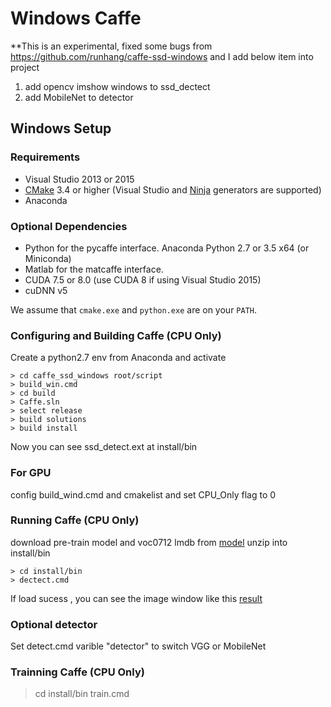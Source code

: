 # Windows Caffe

**This is an experimental, fixed some bugs from https://github.com/runhang/caffe-ssd-windows
and I add below item into project 
1. add opencv imshow windows to ssd_dectect
2. add MobileNet to detector

## Windows Setup

### Requirements

 - Visual Studio 2013 or 2015
 - [CMake](https://cmake.org/) 3.4 or higher (Visual Studio and [Ninja](https://ninja-build.org/) generators are supported)
 - Anaconda 

### Optional Dependencies

 - Python for the pycaffe interface. Anaconda Python 2.7 or 3.5 x64 (or Miniconda)
 - Matlab for the matcaffe interface.
 - CUDA 7.5 or 8.0 (use CUDA 8 if using Visual Studio 2015)
 - cuDNN v5

 We assume that `cmake.exe` and `python.exe` are on your `PATH`.

### Configuring and Building Caffe (CPU Only)
Create a python2.7 env from Anaconda and activate
```
> cd caffe_ssd_windows root/script
> build_win.cmd
> cd build
> Caffe.sln
> select release
> build solutions
> build install
```
Now you can see ssd_detect.ext at install/bin

### For GPU

config build_wind.cmd and cmakelist and set CPU_Only flag to 0

### Running Caffe (CPU Only)
download pre-train model and voc0712 lmdb from [model](https://drive.google.com/file/d/1Wwx6616HRk2eNI7eDZsr3Ijuv2dokCks/view?usp=sharing)
unzip into install/bin
```
> cd install/bin
> dectect.cmd
```
If load sucess , you can see the image window like this [result](https://drive.google.com/file/d/15dmQVO0i0wOD28wXQOrLhjg7-UvS7K9O/view?usp=sharing)

### Optional detector

Set detect.cmd varible "detector" to switch VGG or MobileNet

### Trainning Caffe (CPU Only)

>cd install/bin
>train.cmd


